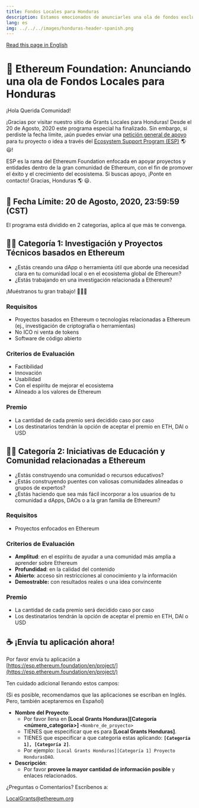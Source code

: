 ```yaml
---
title: Fondos Locales para Honduras
description: Estamos emocionados de anunciarles una ola de fondos exclusivos para Honduras por parte del Ethereum Foundation
lang: es
img: ../../../images/honduras-header-spanish.png
---
```


[Read this page in English](/en/local-grants/honduras)

# 🦜 Ethereum Foundation: Anunciando una ola de Fondos Locales para Honduras

¡Hola Querida Comunidad!

¡Gracias por visitar nuestro sitio de Grants Locales para Honduras! Desde el 20 de Agosto, 2020 este programa especial ha finalizado. Sin embargo, si perdiste la fecha límite, ¡aún puedes enviar una [petición general de apoyo](https://esp.ethereum.foundation/en/project/) para tu proyecto o idea a través del [Ecosystem Support Program (ESP)](/en/) 🌎 😃! 

ESP es la rama del Ethereum Foundation enfocada en apoyar proyectos y entidades dentro de la gran comunidad de Ethereum, con el fin de promover el éxito y el crecimiento del ecosistema. Si buscas apoyo, ¡Ponte en contacto! Gracias, Honduras 🌎 😃.

## 📣 Fecha Límite: 20 de Agosto, 2020, 23:59:59 (CST)

El programa está dividido en 2 categorías, aplica al que más te convenga.

## 👩‍🚀 Categoría 1: Investigación y Proyectos Técnicos basados en Ethereum

- ¿Estás creando una dApp o herramienta útil que aborde una necesidad clara en tu comunidad local o en el ecosistema global de Ethereum?
- ¿Estás trabajando en una investigación relacionada a Ethereum?

¡Muéstranos tu gran trabajo! 👨🏼‍💻

### Requisitos

- Proyectos basados en Ethereum o tecnologías relacionadas a Ethereum (ej., investigación de criptografía o herramientas)
- No ICO ni venta de tokens
- Software de código abierto

### Criterios de Evaluación

- Factibilidad
- Innovación
- Usabilidad
- Con el espíritu de mejorar el ecosistema
- Alineado a los valores de Ethereum

### Premio

- La cantidad de cada premio será decidido caso por caso
- Los destinatarios tendrán la opción de aceptar el premio en ETH, DAI o USD

## 👩‍🏫 Categoría 2: Iniciativas de Educación y Comunidad relacionadas a Ethereum

- ¿Estás construyendo una comunidad o recursos educativos?
- ¿Estás construyendo puentes con valiosas comunidades alineadas o grupos de expertos?
- ¿Estás haciendo que sea más fácil incorporar a los usuarios de tu comunidad a dApps, DAOs o a la gran familia de Ethereum?

### Requisitos

- Proyectos enfocados en Ethereum

### Criterios de Evaluación

- **Amplitud**: en el espíritu de ayudar a una comunidad más amplia a aprender sobre Ethereum
- **Profundidad**: en la calidad del contenido
- **Abierto**: acceso sin restricciones al conocimiento y la información
- **Demostrable:** con resultados reales o una idea convincente

### Premio

- La cantidad de cada premio será decidido caso por caso
- Los destinatarios tendrán la opción de aceptar el premio en ETH, DAI o USD

## ☕️ ¡Envía tu aplicación ahora!

Por favor envía tu aplicación a [https://esp.ethereum.foundation/en/project/](https://esp.ethereum.foundation/en/project/)

Ten cuidado adicional llenando estos campos:

(Si es posible, recomendamos que las aplicaciones se escriban en Inglés. Pero, también aceptaremos en Español)

- **Nombre del Proyecto**:
  - Por favor llena en **[Local Grants Honduras][Categoría <número_categoría>]** `<Nombre_de_proyecto>`
  - TIENES que especificar que es para **[Local Grants Honduras]**.
  - TIENES que especificar a que categoria estas aplicando: **`[Categoría 1], [Categoría 2]`**.
  - Por ejemplo: `[Local Grants Honduras][Categoría 1] Proyecto HondurasDAO`.
- **Descripción**:
  - Por favor **provee la mayor cantidad de información posible** y enlaces relacionados.

¿Preguntas o Comentarios? Escríbenos a:

[LocalGrants@ethereum.org](mailto:LocalGrants@ethereum.org)

<!-- TODO remove? -->
<LocalGrantsForm />
